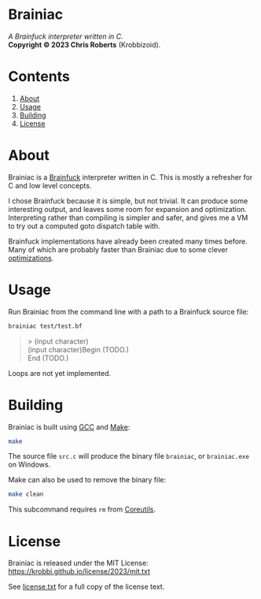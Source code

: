 # Brainiac
_A Brainfuck interpreter written in C._  
__Copyright &copy; 2023 Chris Roberts__ (Krobbizoid).

# Contents
1. [About](#about)
2. [Usage](#usage)
3. [Building](#building)
4. [License](#license)

# About
Brainiac is a [Brainfuck](https://en.wikipedia.org/wiki/Brainfuck) interpreter
written in C. This is mostly a refresher for C and low level concepts.

I chose Brainfuck because it is simple, but not trivial. It can produce some
interesting output, and leaves some room for expansion and optimization.
Interpreting rather than compiling is simpler and safer, and gives me a VM to
try out a computed goto dispatch table with.

Brainfuck implementations have already been created many times before. Many of
which are probably faster than Brainiac due to some clever
[optimizations](https://www.nayuki.io/page/optimizing-brainfuck-compiler).

# Usage
Run Brainiac from the command line with a path to a Brainfuck source file:
```bash
brainiac test/test.bf
```
> \> (input character)  
> (input character)Begin (TODO.)  
> End (TODO.)

Loops are not yet implemented.

# Building
Brainiac is built using [GCC](https://gnu.org/software/gcc) and
[Make](https://gnu.org/software/make):
```bash
make
```

The source file `src.c` will produce the
binary file `brainiac`, or `brainiac.exe` on Windows.

Make can also be used to remove the binary file:
```bash
make clean
```

This subcommand requires `rm` from
[Coreutils](https://gnu.org/software/coreutils).

# License
Brainiac is released under the MIT License:  
https://krobbi.github.io/license/2023/mit.txt

See [license.txt](./license.txt) for a full copy of the license text.

